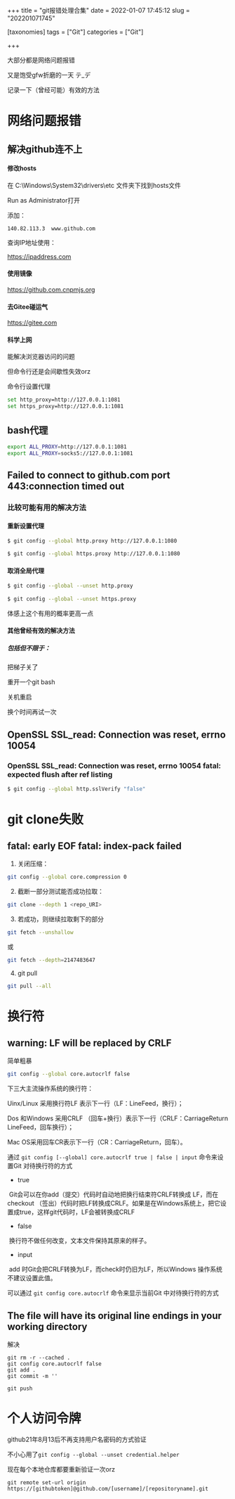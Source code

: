 +++
title = "git报错处理合集"
date = 2022-01-07 17:45:12
slug = "202201071745"

[taxonomies]
tags = ["Git"]
categories = ["Git"]

+++

<!-- more -->

大部分都是网络问题报错

又是饱受gfw折磨的一天 テ_デ

记录一下（曾经可能）有效的方法



# 网络问题报错

## 解决github连不上

#### 修改hosts

在 C:\Windows\System32\drivers\etc 文件夹下找到hosts文件

Run  as Administrator打开

添加：

```
140.82.113.3  www.github.com
```

查询IP地址使用：

<https://ipaddress.com>



#### 使用镜像

<https://github.com.cnpmjs.org>



#### 去Gitee碰运气

<https://gitee.com>



#### 科学上网

能解决浏览器访问的问题

但命令行还是会间歇性失效orz

命令行设置代理

```bash
set http_proxy=http://127.0.0.1:1081
set https_proxy=http://127.0.0.1:1081
```



## bash代理

```bash
export ALL_PROXY=http://127.0.0.1:1081
export ALL_PROXY=socks5://127.0.0.1:1081
```



## Failed to connect to github.com port 443:connection timed out

### 比较可能有用的解决方法

#### 重新设置代理

```bash
$ git config --global http.proxy http://127.0.0.1:1080

$ git config --global https.proxy http://127.0.0.1:1080
```



#### 取消全局代理

```bash
$ git config --global --unset http.proxy
 
$ git config --global --unset https.proxy
```

体感上这个有用的概率更高一点



#### 其他曾经有效的解决方法

##### 包括但不限于：

把梯子关了

重开一个git bash

关机重启

换个时间再试一次



## OpenSSL SSL_read: Connection was reset, errno 10054

### OpenSSL SSL_read: Connection was reset, errno 10054 fatal: expected flush after ref listing

```bash
$ git config --global http.sslVerify "false"
```



# git clone失败

## fatal: early EOF fatal: index-pack failed

1. 关闭压缩：

```bash
git config --global core.compression 0
```

2. 截断一部分测试能否成功拉取：

```bash
git clone --depth 1 <repo_URI>
```

3. 若成功，则继续拉取剩下的部分

```bash
git fetch --unshallow
```

或

```bash
git fetch --depth=2147483647
```

4. git pull

```bash
git pull --all
```

# 换行符

## warning: LF will be replaced by CRLF

简单粗暴

```bash
git config --global core.autocrlf false
```

下三大主流操作系统的换行符：

Uinx/Linux 采用换行符LF 表示下一行（LF：LineFeed，换行）；

Dos 和Windows 采用CRLF （回车+换行）表示下一行（CRLF：CarriageReturn LineFeed，回车换行）；

Mac OS采用回车CR表示下一行（CR：CarriageReturn，回车）。

通过 `git config [--global] core.autocrlf true | false | input` 命令来设置Git 对待换行符的方式

- true


​		Git会可以在你add（提交）代码时自动地把换行结束符CRLF转换成 LF，而在checkout （签出）代码时把LF转换成CRLF。如果是在Windows系统上，把它设置成true，这样git代码时，LF会被转换成CRLF

- false


​		换行符不做任何改变，文本文件保持其原来的样子。

- input


​		add 时Git会把CRLF转换为LF，而check时仍旧为LF，所以Windows 操作系统不建议设置此值。

可以通过 `git config core.autocrlf` 命令来显示当前Git 中对待换行符的方式

## The file will have its original line endings in your working directory

解决

```
git rm -r --cached .
git config core.autocrlf false
git add .
git commit -m ''
 
git push
```



# 个人访问令牌

github21年8月13后不再支持用户名密码的方式验证

不小心用了`git config --global --unset credential.helper` 

现在每个本地仓库都要重新验证一次orz

```
git remote set-url origin https://[githubtoken]@github.com/[username]/[repositoryname].git
```

